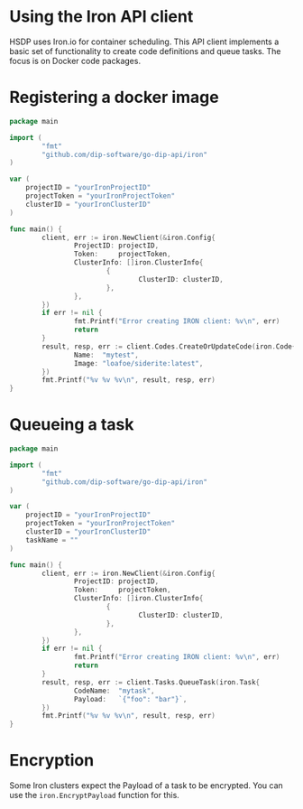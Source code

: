 # Using the Iron API client
HSDP uses Iron.io for container scheduling. This API client
implements a basic set of functionality to create code definitions and queue tasks.
The focus is on Docker code packages. 

# Registering a docker image
```go
package main

import (
        "fmt"
        "github.com/dip-software/go-dip-api/iron"
)

var (
    projectID = "yourIronProjectID"
    projectToken = "yourIronProjectToken"
    clusterID = "yourIronClusterID"
)

func main() {
        client, err := iron.NewClient(&iron.Config{
                ProjectID: projectID,
                Token:     projectToken,
                ClusterInfo: []iron.ClusterInfo{
                        {
                                ClusterID: clusterID,
                        },
                },
        })
        if err != nil {
                fmt.Printf("Error creating IRON client: %v\n", err)
                return
        }
        result, resp, err := client.Codes.CreateOrUpdateCode(iron.Code{
                Name:  "mytest",
                Image: "loafoe/siderite:latest",
        })
        fmt.Printf("%v %v %v\n", result, resp, err)
}

```

# Queueing a task
```go
package main

import (
        "fmt"
        "github.com/dip-software/go-dip-api/iron"
)

var (
    projectID = "yourIronProjectID"
    projectToken = "yourIronProjectToken"
    clusterID = "yourIronClusterID"
    taskName = ""
)

func main() {
        client, err := iron.NewClient(&iron.Config{
                ProjectID: projectID,
                Token:     projectToken,
                ClusterInfo: []iron.ClusterInfo{
                        {
                                ClusterID: clusterID,
                        },
                },
        })
        if err != nil {
                fmt.Printf("Error creating IRON client: %v\n", err)
                return
        }
        result, resp, err := client.Tasks.QueueTask(iron.Task{
                CodeName:  "mytask",
                Payload:   `{"foo": "bar"}`,
        })
        fmt.Printf("%v %v %v\n", result, resp, err)
}

```

# Encryption
Some Iron clusters expect the Payload of a task to be encrypted.
You can use the `iron.EncryptPayload` function for this.